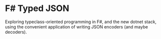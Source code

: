 # F# Typed JSON

Exploring typeclass-oriented programming in F#, and the new dotnet
stack, using the convenient application of writing JSON encoders (and
maybe decoders).


